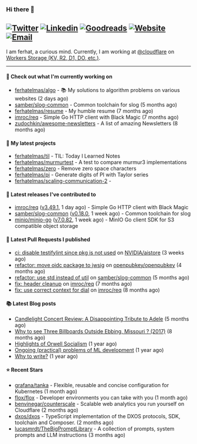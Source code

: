 ### Hi there 👋
[![Twitter](https://img.shields.io/twitter/follow/ferhatelmas_?label=Twitter&style=social)](https://twitter.com/ferhatelmas_)
[![Linkedin](https://img.shields.io/badge/LinkedIn--_.svg?style=social&logo=linkedin)](https://www.linkedin.com/in/ferhatelmas/)
[![Goodreads](https://img.shields.io/badge/goodreads--_.svg?style=social&logo=goodreads)](https://www.goodreads.com/user/show/24238914-ferhat-elmas/)
[![Website](https://img.shields.io/badge/website--_.svg?style=social&logo=rss)](https://ferhatelmas.com/)
[![Email](https://img.shields.io/badge/email--_.svg?logo=Gmail&style=social)](mailto:elmas.ferhat@gmail.com)
-----------

I am ferhat, a curious mind.
Currently, I am working at [@cloudflare](https://github.com/cloudflare) on [Workers Storage (KV, R2, D1, DO, etc.)](https://developers.cloudflare.com/products/?product-group=Storage).







-----------
#### 👷 Check out what I'm currently working on

- [ferhatelmas/algo](https://github.com/ferhatelmas/algo) - :books: My solutions to algorithm problems on various websites (2 days ago)
- [samber/slog-common](https://github.com/samber/slog-common) - Common toolchain for slog (5 months ago)
- [ferhatelmas/resume](https://github.com/ferhatelmas/resume) - My humble resume (7 months ago)
- [imroc/req](https://github.com/imroc/req) - Simple Go HTTP client with Black Magic (7 months ago)
- [zudochkin/awesome-newsletters](https://github.com/zudochkin/awesome-newsletters) - A list of amazing Newsletters (8 months ago)

#### 🌱 My latest projects

- [ferhatelmas/til](https://github.com/ferhatelmas/til) - TIL: Today I Learned Notes
- [ferhatelmas/murmurtest](https://github.com/ferhatelmas/murmurtest) - A test to compare murmur3 implementations
- [ferhatelmas/zero](https://github.com/ferhatelmas/zero) - Remove zero space characters
- [ferhatelmas/pi](https://github.com/ferhatelmas/pi) - Generate digits of PI with Taylor series
- [ferhatelmas/scaling-communication-2](https://github.com/ferhatelmas/scaling-communication-2) - 

#### 🚀 Latest releases I've contributed to

- [imroc/req](https://github.com/imroc/req) ([v3.49.1](https://github.com/imroc/req/releases/tag/v3.49.1), 1 day ago) - Simple Go HTTP client with Black Magic
- [samber/slog-common](https://github.com/samber/slog-common) ([v0.18.0](https://github.com/samber/slog-common/releases/tag/v0.18.0), 1 week ago) - Common toolchain for slog
- [minio/minio-go](https://github.com/minio/minio-go) ([v7.0.82](https://github.com/minio/minio-go/releases/tag/v7.0.82), 1 week ago) - MinIO Go client SDK for S3 compatible object storage

#### 🔨 Latest Pull Requests I published

- [ci: disable testifylint since pkg is not used](https://github.com/NVIDIA/aistore/pull/193) on [NVIDIA/aistore](https://github.com/NVIDIA/aistore) (3 weeks ago)
- [refactor: move oidc package to jwsig](https://github.com/openpubkey/openpubkey/pull/211) on [openpubkey/openpubkey](https://github.com/openpubkey/openpubkey) (4 months ago)
- [refactor: use std instead of util](https://github.com/samber/slog-common/pull/7) on [samber/slog-common](https://github.com/samber/slog-common) (5 months ago)
- [fix: header cleanup](https://github.com/imroc/req/pull/355) on [imroc/req](https://github.com/imroc/req) (7 months ago)
- [fix: use correct context for dial](https://github.com/imroc/req/pull/341) on [imroc/req](https://github.com/imroc/req) (8 months ago)

#### 📚 Latest Blog posts

- [Candlelight Concert Review: A Disappointing Tribute to Adele](https://ferhatelmas.com/candlelight-concert-review-a-disappointing-tribute-to-adele) (5 months ago)
- [Why to see Three Billboards Outside Ebbing, Missouri ? (2017)](https://ferhatelmas.com/why-to-see-three-billboards-outside-ebbing-missouri-2017) (8 months ago)
- [Highlights of Orwell Socialism](https://ferhatelmas.com/highlights-of-orwell-socialism) (1 year ago)
- [Ongoing (practical) problems of ML development](https://ferhatelmas.com/ongoing-practical-problems-of-ml-development) (1 year ago)
- [Why to write?](https://ferhatelmas.com/why-to-write) (1 year ago)

#### ⭐ Recent Stars

- [grafana/tanka](https://github.com/grafana/tanka) - Flexible, reusable and concise configuration for Kubernetes (1 month ago)
- [flox/flox](https://github.com/flox/flox) - Developer environments you can take with you (1 month ago)
- [benvinegar/counterscale](https://github.com/benvinegar/counterscale) - Scalable web analytics you run yourself on Cloudflare (2 months ago)
- [dxos/dxos](https://github.com/dxos/dxos) - TypeScript implementation of the DXOS protocols, SDK, toolchain and Composer. (2 months ago)
- [lucasmrdt/TheBigPromptLibrary](https://github.com/lucasmrdt/TheBigPromptLibrary) - A collection of prompts, system prompts and LLM instructions (3 months ago)
